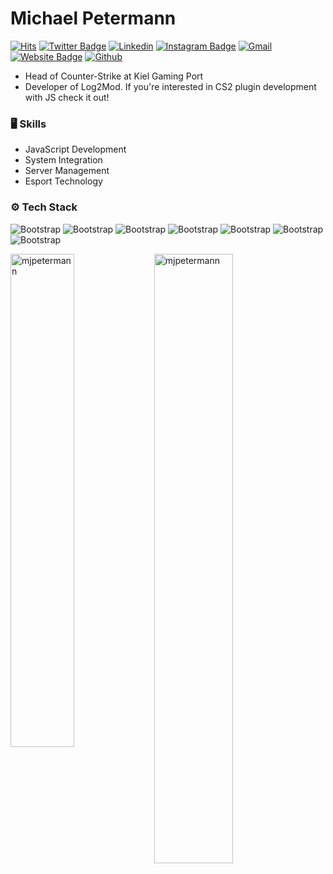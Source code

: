 # Michael Petermann

[![Hits](https://hits.seeyoufarm.com/api/count/incr/badge.svg?url=https%3A%2F%2Fgithub.com%2Fhejazizo%2Fhejazizo&count_bg=%2379C83D&title_bg=%23555555&icon=&icon_color=%23E7E7E7&title=Profile+Views&edge_flat=false)](https://hits.seeyoufarm.com)
[![Twitter Badge](https://img.shields.io/badge/-Twitter-1da1f2?labelColor=1da1f2&logo=twitter&logoColor=white&link=https://twitter.com/realpeteramann)](https://twitter.com/realpeteramann)
[![Linkedin](https://img.shields.io/badge/-LinkedIn-blue?style=flat&logo=Linkedin&logoColor=white)](https://www.linkedin.com/in/mjpetermann/)
[![Instagram Badge](https://img.shields.io/badge/-Instagram-purple?logo=instagram&logoColor=white&link=https://instagram.com/publicpetermann/)](https://www.instagram.com/publicpetermann)
[![Gmail](https://img.shields.io/badge/-Gmail-c14438?style=flat&logo=Gmail&logoColor=white)](mailto:mj-coding@petermann.email)
[![Website Badge](https://img.shields.io/badge/-Website-c14438?style=flat&logo=Google-Chrome&logoColor=white&link=https://mpetermann.de)](https://mpetermann.de)
[![Github](https://img.shields.io/github/followers/hejazizo?label=Follow&style=social)](https://github.com/hejazizo)

- Head of Counter-Strike at Kiel Gaming Port
- Developer of Log2Mod. If you're interested in CS2 plugin development with JS check it out!

### 🖥 Skills

- JavaScript Development
- System Integration
- Server Management
- Esport Technology
  
### ⚙️ Tech Stack

![Bootstrap](https://img.shields.io/badge/-JavaScript-05122A?style=flat-square&logo=JavaScript&color=353535) ![Bootstrap](https://img.shields.io/badge/-Node-05122A?style=flat-square&logo=Node&color=353535) ![Bootstrap](https://img.shields.io/badge/-NuxtJS-05122A?style=flat-square&logo=NuxtJS&color=353535) ![Bootstrap](https://img.shields.io/badge/-Vue-05122A?style=flat-square&logo=Vue&color=353535) ![Bootstrap](https://img.shields.io/badge/-Redis-05122A?style=flat-square&logo=Redis&color=353535) ![Bootstrap](https://img.shields.io/badge/-MongoDB-05122A?style=flat-square&logo=MongoDB&color=353535) ![Bootstrap](https://img.shields.io/badge/-Visual%20Studio%20Code-05122A?style=flat-square&logo=Visual-Studio-Code&color=353535)

<div>
  <img width="45%" align="left" src="https://github-readme-stats.vercel.app/api/top-langs?username=mjpetermann&show_icons=true&locale=en&layout=compact" alt="mjpetermann" />
  <img width="50%"  src="https://github-readme-streak-stats.herokuapp.com/?user=mjpetermann&" alt="mjpetermann" />
</div>


